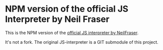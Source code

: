 # NPM version of the official JS Interpreter by Neil Fraser

This is the NPM version of the [official JS interpreter by NeilFraser](https://github.com/NeilFraser/JS-Interpreter).

It's not a fork. The original JS-interpreter is a GIT submodule of this project.
